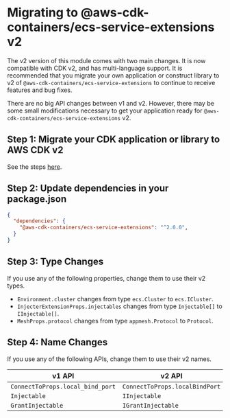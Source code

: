 # Migrating to @aws-cdk-containers/ecs-service-extensions v2

The v2 version of this module comes with two main changes. It is now
compatible with CDK v2, and has multi-language support. It is recommended
that you migrate your own application or construct library to v2 of
`@aws-cdk-containers/ecs-service-extensions` to continue to receive
features and bug fixes.


There are no big API changes between v1 and v2. However, there may be
some small modifications necessary to get your application ready for
`@aws-cdk-containers/ecs-service-extensions` v2.
## Step 1: Migrate your CDK application or library to AWS CDK v2

See the steps [here](https://docs.aws.amazon.com/cdk/v2/guide/migrating-v2.html).

## Step 2: Update dependencies in your package.json

```json
{
  "dependencies": {
    "@aws-cdk-containers/ecs-service-extensions": "^2.0.0",
  }
}
```

## Step 3: Type Changes

If you use any of the following properties, change them to use their v2 types.

- `Environment.cluster` changes from type `ecs.Cluster` to `ecs.ICluster`.
- `InjecterExtensionProps.injectables` changes from type `Injectable[]` to `IInjectable[]`.
- `MeshProps.protocol` changes from type `appmesh.Protocol` to `Protocol`.

## Step 4: Name Changes

If you use any of the following APIs, change them to use their v2 names.

| v1 API                              | v2 API
|-------------------------------------|------------------------------------------------|
| `ConnectToProps.local_bind_port`    | `ConnectToProps.localBindPort`                 |
| `Injectable`                        | `IInjectable`                                  |
| `GrantInjectable`                   | `IGrantInjectable`                             |

